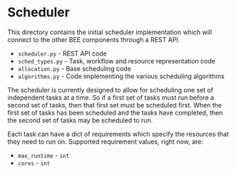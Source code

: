 # Scheduler

This directory contains the initial scheduler implementation which will
connect to the other BEE components through a REST API.

- `scheduler.py` - REST API code
- `sched_types.py` - Task, workflow and resource representation code
- `allocation.py` - Base scheduling code
- `algorithms.py` - Code implementing the various scheduling algorithms

The scheduler is currently designed to allow for scheduling one set of
independent tasks at a time. So if a first set of tasks must run before a
second set of tasks, then that first set must be scheduled first. When the
first set of tasks has been scheduled and the tasks have completed, then the
second set of tasks may be scheduled to run.

Each task can have a dict of requirements which specify the resources
that they need to run on. Supported requirement values, right now, are:

- `max_runtime` - `int`
- `cores` - `int`
